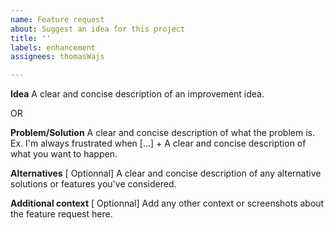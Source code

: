 ```yaml
---
name: Feature request
about: Suggest an idea for this project
title: ''
labels: enhancement
assignees: thomasWajs

---
```


**Idea**
A clear and concise description of an improvement idea.

OR

**Problem/Solution**
A clear and concise description of what the problem is. Ex. I'm always frustrated when [...]
+
A clear and concise description of what you want to happen.

**Alternatives**
[ Optionnal] A clear and concise description of any alternative solutions or features you've considered.

**Additional context**
[ Optionnal] Add any other context or screenshots about the feature request here.
